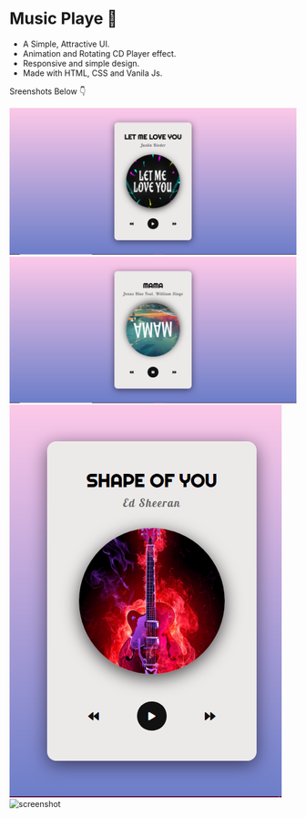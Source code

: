 # Music Playe 🎵

- A Simple, Attractive UI.
- Animation and Rotating CD Player effect.
- Responsive and simple design.
- Made with HTML, CSS and Vanila Js.

Sreenshots Below 👇

![screenshot](https://github.com/blackcodding/Music-Player/blob/master/screenshot-1.PNG)
![screenshot](https://github.com/blackcodding/Music-Player/blob/master/screenshot-2.PNG)
![screenshot](https://github.com/blackcodding/Music-Player/blob/master/screenshot-3.PNG)
![screenshot](https://github.com/blackcodding/Music-Player/blob/master/MusicPlayer-Gif.gif)
